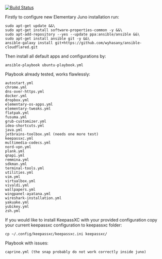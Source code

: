 [![Build Status](https://travis-ci.com/wyhasany/elementary-as-a-code.svg?branch=master)](https://travis-ci.com/wyhasany/elementary-as-a-code)

Firstly to configure new Elementary Juno installation run:

```
sudo apt-get update &&\
sudo apt-get install software-properties-common -y &&\
sudo apt-add-repository --yes --update ppa:ansible/ansible &&\
sudo apt-get install ansible git -y &&\
ansible-galaxy install git+https://github.com/wyhasany/ansible-cloudflared.git
```

Then install all default apps and configurations by:

```
ansible-playbook ubuntu-playbook.yml
```

Playbook already tested, works flawlessly:
```
autostart.yml
chrome.yml
dns-over-https.yml
docker.yml
dropbox.yml
elementary-os-apps.yml
elementary-tweaks.yml
flatpak.yml
fusuma.yml
grub-customizer.yml
idea-shortcuts.yml
java.yml
jetbrains-toolbox.yml (needs one more test)
keepassxc.yml
multimedia-codecs.yml
nord-vpn.yml
plank.yml
qnapi.yml
remmina.yml
sdkman.yml
terminal-tools.yml
utilities.yml
vim.yml
virtualbox.yml
vivaldi.yml
wallpapers.yml
wingpanel-ayatana.yml
wireshark-installation.yml
yakuake.yml
yubikey.yml
zsh.yml
```

If you would like to install KeepassXC with your provided configuration
copy your current keepassxc configuration to keepassxc folder:
```
cp ~/.config/keepassxc/keepassxc.ini keepassxc/
```

Playbook with issues:
```
caprine.yml (the snap probably do not work correctly inside juno)
```

